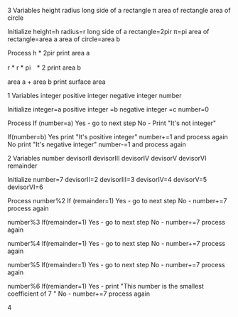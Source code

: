  3
 Variables 
 height 
 radius
 long side of a rectangle
 π
 area of rectangle
 area of circle 
 
 Initialize
 height=h
 radius=r
 long side of a rectangle=2pir
 π=pi
 area of rectangle=area a
 area of circle=area b
 
 Process 
 h * 2pir
 print area a
 
 r * r * pi　* 2
 print area b
 
 area a + area b 
 print surface area 
 
 1
 Variables 
 integer
 positive integer 
 negative integer
 number 
 
 Initialize 
 integer=a
 positive integer =b
 negative integer =c
 number=0
 
 Process 
 If (number=a)
 Yes - go to next step 
 No  - Print "It's not integer" 
 
 If(number=b)
 Yes print "It's positive integer" number+=1 and process again 
 No  print "It's negative integer" number-=1 and process again
 
 2
 Variables 
 number 
 devisorII
 devisorIII
 devisorIV
 devisorV
 devisorVI
 remainder 
 
 Initialize 
 number=7
 devisorII=2
 devisorIII=3
 devisorIV=4
 devisorV=5
 devisorVI=6
 
 Process
 number%2
 If (remainder=1)
 Yes - go to next step 
 No  - number+=7
 process again 
 
 number%3
 If(remainder=1)
 Yes - go to next step
 No  - number+=7
 process again 
 
 number%4
 If(remainder=1)
 Yes - go to next step
 No  - number+=7
 process again 
 
 number%5
 If(remainder=1)
 Yes - go to next step
 No  - number+=7
 process again 
 
 number%6
 If(remiander=1)
 Yes - print "This number is the smallest coefficient of 7 "
 No  - number+=7
 process again 
 
 4
 
 

 
 
 
